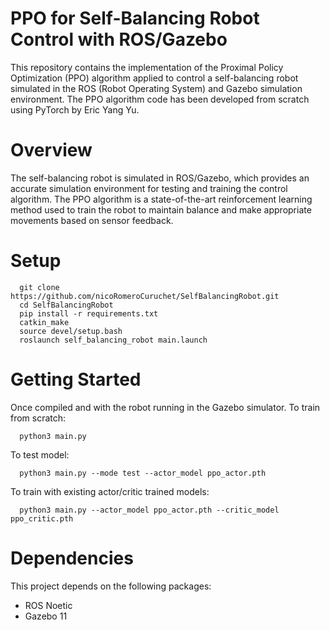# PPO for Self-Balancing Robot Control with ROS/Gazebo

This repository contains the implementation of the Proximal Policy Optimization (PPO) algorithm applied to control a self-balancing robot simulated in the ROS (Robot Operating System) and Gazebo simulation environment. The PPO algorithm code has been developed from scratch using PyTorch by Eric Yang Yu.

# Overview

The self-balancing robot is simulated in ROS/Gazebo, which provides an accurate simulation environment for testing and training the control algorithm. The PPO algorithm is a state-of-the-art reinforcement learning method used to train the robot to maintain balance and make appropriate movements based on sensor feedback.

# Setup       
      git clone https://github.com/nicoRomeroCuruchet/SelfBalancingRobot.git
      cd SelfBalancingRobot
      pip install -r requirements.txt
      catkin_make
      source devel/setup.bash
      roslaunch self_balancing_robot main.launch
      
# Getting Started
Once compiled and with the robot running in the Gazebo simulator.
To train from scratch:

      python3 main.py

To test model:

      python3 main.py --mode test --actor_model ppo_actor.pth

To train with existing actor/critic trained models:

      python3 main.py --actor_model ppo_actor.pth --critic_model ppo_critic.pth
             
# Dependencies
This project depends on the following packages:

- ROS Noetic
- Gazebo 11
